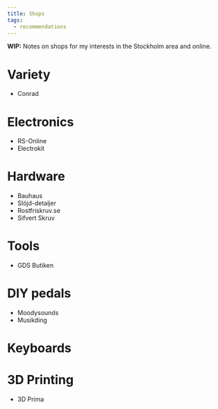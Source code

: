```yaml
---
title: Shops
tags:
  - recommendations
---
```


**WIP:**
Notes on shops for my interests in the Stockholm area and online.

# Variety

- Conrad

# Electronics

- RS-Online
- Electrokit

# Hardware

- Bauhaus
- Slöjd-detaljer
- Rostfriskruv.se
- Sifvert Skruv

# Tools

- GDS Butiken

# DIY pedals

- Moodysounds
- Musikding

# Keyboards

# 3D Printing

- 3D Prima
